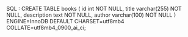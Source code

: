SQL : CREATE TABLE books ( id int NOT NULL, title varchar(255) NOT NULL, description text NOT NULL, author varchar(100) NOT NULL ) ENGINE=InnoDB DEFAULT CHARSET=utf8mb4 COLLATE=utf8mb4_0900_ai_ci;
